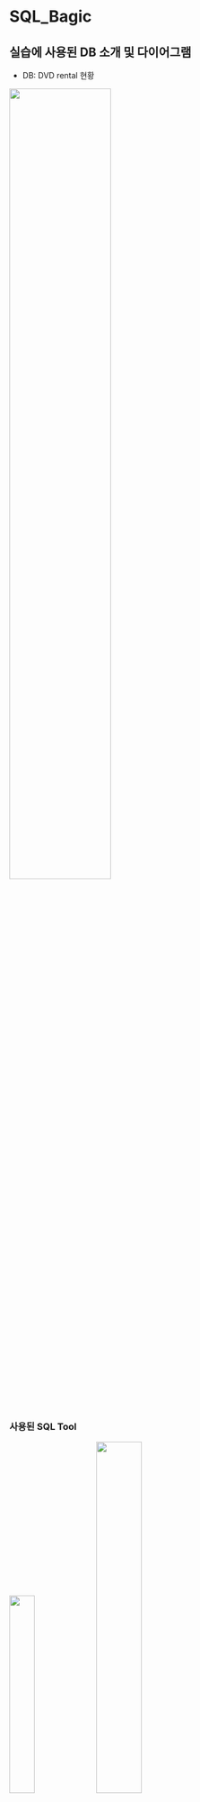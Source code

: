 # SQL_Bagic
## 실습에 사용된 DB 소개 및 다이어그램
- DB: DVD rental 현황 
<img src="https://user-images.githubusercontent.com/80456601/131644143-bdb0ddb1-9d2a-4db4-bea9-3a36801d03bd.png" width="60%" height="60%"/>

### 사용된 SQL Tool

<img src="https://user-images.githubusercontent.com/80456601/132934723-317437de-9561-44b9-b2f3-c32b3c7225c1.png" width="30%" height="30%"/> <img src="https://user-images.githubusercontent.com/80456601/132934792-0ccb6408-426b-4ed5-9f02-aaf3e1b994aa.png" width="40%" height="40%"/> 

- SQL 기본 문법 - Postgre SQL (사용 TOOL은 DBeaver)

## SQL 문법
### [Part 1 - 조회와 필터링](https://github.com/Ki-Sung/SQL_Bagic/tree/main/SQL_bagic_grammar_part1)
  1) [SELECT 문법](https://www.notion.so/SELECT-229b27f8f01f4d4ca0b32c7b958cf7e0)
  2) [ORDER BY 문법](https://www.notion.so/ORDER-BY-645bfd901fe142b1815c25859d1eeb59)
  3) [SELECT DISTINCT 문법](https://www.notion.so/SELECT-DISTINCT-9a29ab26aaed41cd8b9d24b8433c2152)
  4) [WHERE 절](https://www.notion.so/WHERE-ad7298e682d9478f861984e01335e4be)
  5) [LIMIT 절](https://www.notion.so/LIMIT-590fe61afbf043d6a7d8a8c039fe8996)
  6) [FETCH 절](https://www.notion.so/FETCH-f4ca84a0a6c84c0f8f5a43be09a0859c)
  7) [IN 연산자](https://www.notion.so/IN-5f91ab62a3a945d3a77fcfbbfd905c8b)
  8) [BETWEEN 연산자](https://www.notion.so/BETWEEN-d87b8c75fa8849bb88a095378b21a04f)
  9) [LIKE 연산자](https://www.notion.so/LIKE-019ac5bfd58f47ccbae8b55f7fdf340a)
  10) [IS NULL 연산자](https://mica-sheep-286.notion.site/IS-NULL-8bbcd13243ab4f44bcfea55c9341a78c)
### [Part 2 - 조인과 집계 데이터](https://github.com/Ki-Sung/SQL_Bagic/tree/main/SQL_bagic_grammar_part2)
1. JOIN 문법 
    1) [JOIN 정의와 INNER JOIN](https://www.notion.so/JOIN-INNER-JOIN-c7a1d0834e3a4be6af7a950a40c1b392)
    2) [OUTER JOIN](https://www.notion.so/OUTER-JOIN-9776d5b3eafd48c5b85d26e623013c15)
    3) [SELF JOIN](https://www.notion.so/SELF-JOIN-4626fcfd849d449e9564c0fe2d4f0b81)
    4) [FULL OUTER JOIN](https://www.notion.so/FULL-OUTER-JOIN-f136775d6ab2455083f1bc475ac893b5)
    5) [CROSS JOIN](https://www.notion.so/CROSS-JOIN-0025e9c8114f4e6292178337820f5570)
    6) [NATURAL JOIN](https://www.notion.so/NATURAL-JOIN-bbc1561433f048ffa84af87dfe350555)
2. 기초 집계 데이터 
    1) [GROUP BY 절](https://mica-sheep-286.notion.site/GROUP-BY-23b0ab6406344cd3b9981d2b604819ba)
    2) [HAVING 절](https://mica-sheep-286.notion.site/HAVING-824e1f0ef2ac49ab8d14e41a1ee411a5)
3. 고급 집계 데이터
    1) [GROUPING SET 절](https://mica-sheep-286.notion.site/GROUPING-SET-a2a43beaa9e943b1bec2ccad0be27a4e)
    2) [ROLL UP 절](https://mica-sheep-286.notion.site/ROLL-UP-ef935b02e1d448239cd3ce7cb3cd76ef)
    3) [CUBE 절](https://mica-sheep-286.notion.site/CUBE-f8a3ced3d3a8499987c8f93f8f93e899)
4. 분석 함수 
    1) [분석함수란?](https://mica-sheep-286.notion.site/af821cdba64c4850bc144ffb30ac88f2)
    2) [AVG 함수](https://mica-sheep-286.notion.site/AVG-f071d454c36e4d89b09719e54288b08d)
    3) [순위 함수 - ROW_NUMBER, RANK, DENSE_RANK](https://mica-sheep-286.notion.site/ROW_NUMBER-RANK-DENSE_RANK-0103bb74e43f4fe78a49d0a03de09a58)
    4) [FIRST_VALUE, LAST_VALUE](https://mica-sheep-286.notion.site/FIRST_VALUE-LAST_VALUE-e4f26947d2804306948753041614ec57)
    5) [LAG, LEAD 함수 ](https://mica-sheep-286.notion.site/LAG-LEAD-25a1ae3653374a7cbeed3cb62b8ffbc3)
## [실습 문제](https://github.com/Ki-Sung/SQL_Bagic/tree/main/SQL_parctice)
  1) [Part 1 실습문제](https://www.notion.so/d863d5a8544a4e0abe1fa767b29fe34f)
  2) [Part 2 실습문제](https://mica-sheep-286.notion.site/Part-2-416e8d595aee49c4beac9b9559a2495f)

